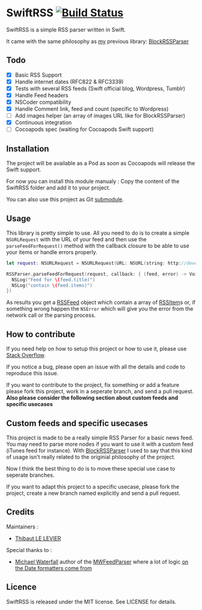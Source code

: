 # SwiftRSS [![Build Status](https://magnum.travis-ci.com/tibo/SwiftRSS.svg?token=8d8waQ1m42MSyS9GKns1)](https://magnum.travis-ci.com/tibo/SwiftRSS)

SwiftRSS is a simple RSS parser written in Swift.

It came with the same philosophy as [my](http://github.com/tibo) previous library: [BlockRSSParser](http://github.com/tibo/BlockRSSParser)

## Todo

- [x] Basic RSS Support
- [x] Handle internet dates (RFC822 & RFC3339)
- [x] Tests with several RSS feeds (Swift official blog, Wordpress, Tumblr)
- [x] Handle Feed headers
- [x] NSCoder compatibility
- [x] Handle Comment link, feed and count (specific to Wordpress)
- [ ] Add images helper (an array of images URL like for BlockRSSParser)
- [x] Continuous integration
- [ ] Cocoapods spec (waiting for Cocoapods Swift support)

## Installation

The project will be available as a Pod as soon as Cocoapods will release the Swift support.

For now you can install this module manualy : Copy the content of the SwiftRSS folder and add it to your project.

You can also use this project as Git [submodule](http://git-scm.com/docs/git-submodule).

## Usage

This library is pretty simple to use.
All you need to do is to create a simple `NSURLRequest` with the URL of your feed and then use the `parseFeedForRequest()` method with the callback closure to be able to use your items or handle errors properly.

```swift
let request: NSURLRequest = NSURLRequest(URL: NSURL(string: http://developer.apple.com/swift/blog/news.rss))

RSSParser.parseFeedForRequest(request, callback: { (feed, error) -> Void in
  NSLog("Feed for \(feed.title)")
  NSLog("contain \(feed.items)")
})
```

As results you get a [RSSFeed](https://github.com/tibo/SwiftRSS/blob/master/SwiftRSS/RSSFeed.swift) object which contain a array of [RSSItem](https://github.com/tibo/SwiftRSS/blob/master/SwiftRSS/RSSItem.swift)s or, if something wrong happen the `NSError` which will give you the error from the network call or the parsing process.

## How to contribute

If you need help on how to setup this project or how to use it, please use [Stack Overflow](http://stackoverflow.com/questions/tagged/swiftrss).

If you notice a bug, please open an issue with all the details and code to reproduce this issue.

If you want to contribute to the project, fix something or add a feature please fork this project, work in a seperate branch, and send a pull request. 
**Also please consider the following section about custom feeds and specific usecases**


## Custom feeds and specific usecases

This project is made to be a really simple RSS Parser for a basic news feed. You may need to parse more nodes if you want to use it with a custom feed (iTunes feed for instance).
With [BlockRSSParser](http://github.com/tibo/BlockRSSParser) I used to say that this kind of usage isn't really related to the originial philosophy of the project.

Now I think the best thing to do is to move these special use case to seperate branches.

If you want to adapt this project to a specific usecase, please fork the project, create a new branch named explicitly and send a pull request.

## Credits

Maintainers :
- [Thibaut LE LEVIER](http://github.com/tibo)

Special thanks to :
- [Michael Waterfall](https://github.com/mwaterfall) author of the [MWFeedParser](https://github.com/mwaterfall/MWFeedParser/) where a lot of logic [on the Date formatters come from](https://github.com/mwaterfall/MWFeedParser/blob/master/Classes/NSDate%2BInternetDateTime.m)

## Licence

SwiftRSS is released under the MIT license. See LICENSE for details.
